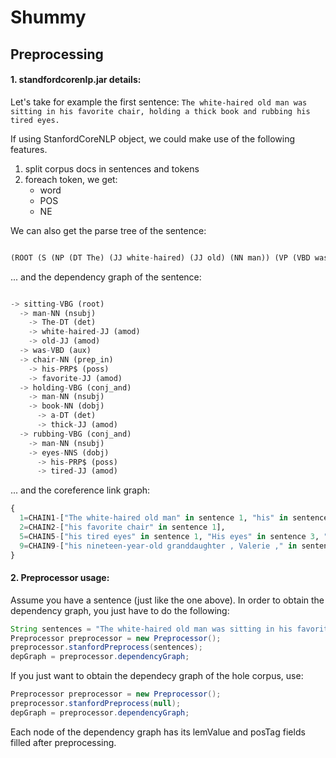 Shummy
======

## Preprocessing

#### 1. standfordcorenlp.jar details:
Let's take for example the first sentence:
  `The white-haired old man was sitting in his favorite chair, holding a thick book and rubbing his tired eyes.`

If using StanfordCoreNLP object, we could make use of the following features. 

1. split corpus docs in sentences and tokens
2. foreach token, we get:
    - word
    - POS
    - NE

We can also get the parse tree of the sentence:
```python

(ROOT (S (NP (DT The) (JJ white-haired) (JJ old) (NN man)) (VP (VBD was) (VP (VP (VBG sitting) (PP (IN in) (NP (PRP$ his) (JJ favorite) (NN chair)))) (, ,) (VP (VBG holding) (NP (DT a) (JJ thick) (NN book))) (CC and) (VP (VBG rubbing) (NP (PRP$ his) (JJ tired) (NNS eyes))))) (. .)))
```

... and the dependency graph of the sentence:
```python

-> sitting-VBG (root)
  -> man-NN (nsubj)
    -> The-DT (det)
    -> white-haired-JJ (amod)
    -> old-JJ (amod)
  -> was-VBD (aux)
  -> chair-NN (prep_in)
    -> his-PRP$ (poss)
    -> favorite-JJ (amod)
  -> holding-VBG (conj_and)
    -> man-NN (nsubj)
    -> book-NN (dobj)
      -> a-DT (det)
      -> thick-JJ (amod)
  -> rubbing-VBG (conj_and)
    -> man-NN (nsubj)
    -> eyes-NNS (dobj)
      -> his-PRP$ (poss)
      -> tired-JJ (amod)
```

... and the coreference link graph:
```python
{
  1=CHAIN1-["The white-haired old man" in sentence 1, "his" in sentence 1, "his" in sentence 1, "his" in sentence 2, "he" in sentence 2, "His" in sentence 3, "him" in sentence 6, "I" in sentence 8, "I" in sentence 9, "he" in sentence 9, "you" in sentence 14],
  2=CHAIN2-["his favorite chair" in sentence 1],
  5=CHAIN5-["his tired eyes" in sentence 1, "His eyes" in sentence 3, "my eyes" in sentence 36],
  9=CHAIN9-["his nineteen-year-old granddaughter , Valerie ," in sentence 2, "his nineteen-year-old granddaughter" in sentence 2, "Valerie" in sentence 2, "her" in sentence 3, "Valerie" in sentence 12, "I" in sentence 14, "I" in sentence 14, "Valerie" in sentence 15, "She" in sentence 16, "Valerie" in sentence 18, "I" in sentence 19, "Valerie 's" in sentence 23, "You" in sentence 23, "your" in sentence 24, "Valerie" in sentence 40, "Valerie" in sentence 45, "Valerie" in sentence 51, "I" in sentence 54, "Valerie" in sentence 56, "you" in sentence 57, "your" in sentence 57, "Valerie" in sentence 58, "her" in sentence 58, "Valerie" in sentence 61, "she" in sentence 61],
}
```

#### 2. Preprocessor usage:

Assume you have a sentence (just like the one above). In order to obtain the dependency graph, you just have to do the following:
```java
String sentences = "The white-haired old man was sitting in his favorite chair, holding a thick book and rubbing his tired eyes."
Preprocessor preprocessor = new Preprocessor();
preprocessor.stanfordPreprocess(sentences);
depGraph = preprocessor.dependencyGraph;
```
If you just want to obtain the dependecy graph of the hole corpus, use:
```java
Preprocessor preprocessor = new Preprocessor();
preprocessor.stanfordPreprocess(null);
depGraph = preprocessor.dependencyGraph;
```
Each node of the dependency graph has its lemValue and posTag fields filled after preprocessing.
